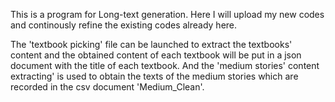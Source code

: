 This is a program for Long-text generation. Here I will upload my new codes and continously refine the existing codes already here.

The 'textbook picking' file can be launched to extract the textbooks' content and the obtained content of each textbook will be put in a json document with the title of each textbook.
And the 'medium stories' content extracting' is used to obtain the texts of the medium stories which are recorded in the csv document 'Medium_Clean'.
